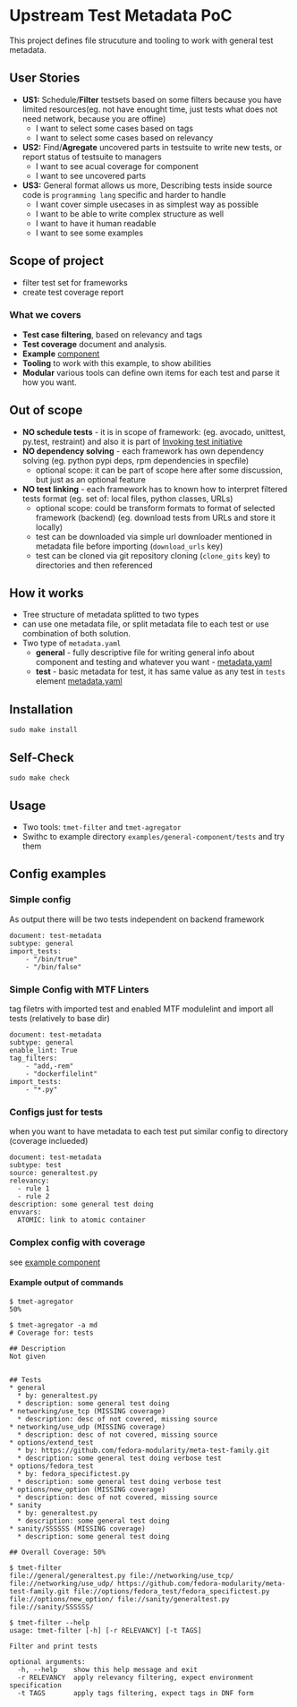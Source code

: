 # Upstream Test Metadata PoC
This project defines file strucuture and tooling to work with general test metadata.


## User Stories
* __US1:__ Schedule/__Filter__ testsets based on some filters because you have limited resources(eg. not have enought time, just tests what does not need network, because you are offine)
    * I want to select some cases based on tags
    * I want to select some cases based on relevancy
* __US2:__ Find/__Agregate__ uncovered parts in testsuite to write new tests, or report status of testsuite to managers
    * I want to see acual coverage for component
    * I want to see uncovered parts
* __US3:__ General format allows us more, Describing tests inside source code is `programming lang` specific and harder to handle
    * I want cover simple usecases in as simplest way as possible
    * I want to  be able to write complex structure as well
    * I want to have it human readable
    * I want to see some examples

## Scope of project
* filter test set for frameworks
* create test coverage report

### What we covers
* __Test case filtering__, based on relevancy and tags
* __Test coverage__ document and analysis.
* __Example__  [component](examples/general-component/tests)
* __Tooling__ to work with this example, to show abilities
* __Modular__ various tools can define own items for each test and parse it how you want.

## Out of scope
* __NO schedule tests__ - it is in scope of framework: (eg. avocado, unittest, py.test, restraint) and also it is part of [Invoking test initiative](https://fedoraproject.org/wiki/Changes/InvokingTests)
* __NO dependency solving__ - each framework has own dependency solving (eg. python pypi deps, rpm dependencies in specfile)
    * optional scope: it can be part of scope here after some discussion, but just as an optional feature
* __NO test linking__ - each framework has to known how to interpret filtered tests format (eg. set of: local files, python classes, URLs)
    * optional scope: could be transform formats to format of selected framework (backend) (eg. download tests from URLs and store it locally)
    * test can be downloaded via simple url downloader mentioned in metadata file before importing (`download_urls` key)
    * test can be cloned via git repository cloning (`clone_gits` key) to directories and then referenced

## How it works
* Tree structure of metadata splitted to two types
* can use one metadata file, or split metadata file to each test or use combination of both solution.
* Two type of `metadata.yaml`
    * __general__ - fully descriptive file for writing general info about component and testing and whatever you want - [metadata.yaml](examples/general-component/tests/metadata.yaml)
    * __test__ - basic metadata for test, it has same value as any test in `tests` element [metadata.yaml](examples/general-component/tests/sanity/metadata.yaml)


## Installation
```
sudo make install
```

## Self-Check
```
sudo make check
```

## Usage
 * Two tools: `tmet-filter` and `tmet-agregator`
 * Swithc to example directory `examples/general-component/tests` and try them

## Config examples

### Simple config
As output there will be two tests independent on backend framework

```
document: test-metadata
subtype: general
import_tests:
    - "/bin/true"
    - "/bin/false"
```

### Simple Config with MTF Linters
tag filetrs with imported test and enabled MTF modulelint and import all tests (relatively to base dir)

```
document: test-metadata
subtype: general
enable_lint: True
tag_filters:
    - "add,-rem"
    - "dockerfilelint"
import_tests:
    - "*.py"
```

### Configs just for tests
when you want to have metadata to each test put similar config to directory (coverage inclueded)
```
document: test-metadata
subtype: test
source: generaltest.py
relevancy:
  - rule 1
  - rule 2
description: some general test doing
envvars:
  ATOMIC: link to atomic container
```

### Complex config with coverage
 see [example component](examples/general-component/tests/metadata.yaml)

#### Example output of commands

```
$ tmet-agregator
50%
```

```
$ tmet-agregator -a md
# Coverage for: tests

## Description
Not given


## Tests
* general
  * by: generaltest.py
  * description: some general test doing
* networking/use_tcp (MISSING coverage)
  * description: desc of not covered, missing source
* networking/use_udp (MISSING coverage)
  * description: desc of not covered, missing source
* options/extend_test
  * by: https://github.com/fedora-modularity/meta-test-family.git
  * description: some general test doing verbose test
* options/fedora_test
  * by: fedora_specifictest.py
  * description: some general test doing verbose test
* options/new_option (MISSING coverage)
  * description: desc of not covered, missing source
* sanity
  * by: generaltest.py
  * description: some general test doing
* sanity/SSSSSS (MISSING coverage)
  * description: some general test doing

## Overall Coverage: 50%
```

```
$ tmet-filter 
file://general/generaltest.py file://networking/use_tcp/ file://networking/use_udp/ https://github.com/fedora-modularity/meta-test-family.git file://options/fedora_test/fedora_specifictest.py file://options/new_option/ file://sanity/generaltest.py file://sanity/SSSSSS/
```

```
$ tmet-filter --help
usage: tmet-filter [-h] [-r RELEVANCY] [-t TAGS]

Filter and print tests

optional arguments:
  -h, --help    show this help message and exit
  -r RELEVANCY  apply relevancy filtering, expect environment specification
  -t TAGS       apply tags filtering, expect tags in DNF form
```
